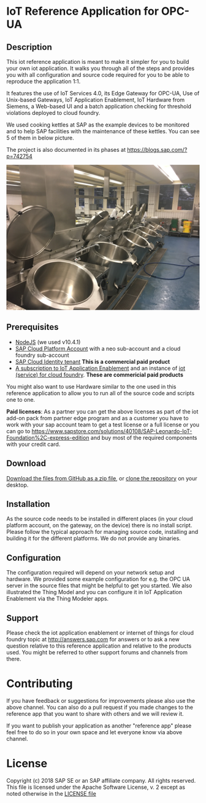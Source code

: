 # IoT Reference Application for OPC-UA

## Description

This iot reference application is meant to make it simpler for you to build your own iot application. It walks you through all of the steps and provides you with all configuration and source code required for you to be able to reproduce the application 1:1.

It features the use of IoT Services 4.0, its Edge Gateway for OPC-UA, Use of Unix-based Gateways, IoT Application Enablement, IoT Hardware from Siemens, a Web-based UI and a batch application checking for threshold violations deployed to cloud foundry.

We used cooking kettles at SAP as the example devices to be monitored and to help SAP facilities with the maintenance of these kettles. You can see 5 of them in below picture.

The project is also documented in its phases at https://blogs.sap.com/?p=742754

![all hardware pieces](Docs/2-1-DeployDeviceForProductionUse/IMG_1385%202.JPG)

## Prerequisites
* [NodeJS](https://nodejs.org/en/download/) (we used v10.4.1)
* [SAP Cloud Platform Account](https://cloudplatform.sap.com/index.html) with a neo sub-account and a cloud foundry sub-account
* [SAP Cloud Identity tenant](https://cloudplatform.sap.com/capabilities/product-info.SAP-Cloud-Platform-Identity-Authentication.06dbcc67-ab2a-4d2e-aff1-28dfaaf95063.html)  **This is a commercial paid product**
* [A subscription to IoT Application Enablement](https://cloudplatform.sap.com/capabilities/product-info.SAP-IoT-Application-Enablement.d75c7af6-d803-46b2-bffc-5e39f6686043.html) and an instance of [iot (service) for cloud foundry](https://help.sap.com/viewer/2f1daa938df84fd090fa2a4da6e4bc05/Cloud/en-US).  **These are commericial paid products** 

You might also want to use Hardware similar to the one used in this reference application to allow you to run all of the source code and scripts one to one.

**Paid licenses**:  As a partner you can get the above licenses as part of the iot add-on pack from partner edge program and as a customer you have to work with your sap account team to get a test license or a full license or you can go to https://www.sapstore.com/solutions/40108/SAP-Leonardo-IoT-Foundation%2C-express-edition and buy most of the required components with your credit card.


## Download

[Download the files from GitHub as a zip file](https://github.com/SAP/iot-reference-app-opc-ua/archive/master.zip), or [clone the repository](https://help.github.com/articles/cloning-a-repository/) on your desktop.

## Installation

As the source code needs to be installed in different places (in your cloud platform account, on the gateway, on the device) there is no install script. Please follow the typical approach for managing source code, installing and building it for the different platforms. We do not provide any binaries.

## Configuration

The configuration required will depend on your network setup and hardware. We provided some example configuration for e.g. the OPC UA server in the source files that might be helpful to get you started. We also illustrated the Thing Model and you can configure it in IoT Application Enablement via the Thing Modeler apps.

## Support

Please check the iot application enablement or internet of things for cloud foundry topic at http://answers.sap.com for answers or to ask a new question relative to this reference application and relative to the products used. You might be referred to other support forums and channels from there.

# Contributing

If you have feedback or suggestions for improvements please also use the above channel. You can also do a pull request if you made changes to the reference app that you want to share with others and we will review it.

If you want to publish your application as another "reference app" please feel free to do so in your own space and let everyone know via above channel.

# License
Copyright (c) 2018 SAP SE or an SAP affiliate company. All rights reserved.
This file is licensed under the Apache Software License, v. 2 except as noted otherwise in the [LICENSE file](/LICENSE.txt)
